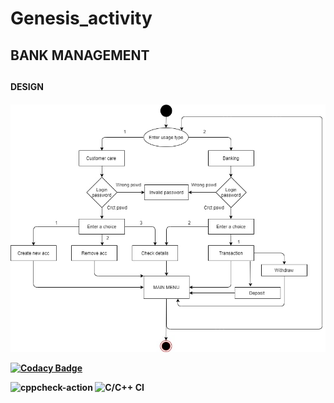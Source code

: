 # Genesis_activity

<h2>BANK MANAGEMENT<h2>




<h4>DESIGN<h4>
  
![](images/flowchartbnkmngmt.jpg)
 

  
[![Codacy Badge](https://api.codacy.com/project/badge/Grade/e10197ec3bf244cab2afa54a15725295)](https://app.codacy.com/manual/yashwanth.penugonda/Genesis_activity?utm_source=github.com&utm_medium=referral&utm_content=99002448/Genesis_activity&utm_campaign=Badge_Grade_Settings)

![cppcheck-action](https://github.com/99002448/Genesis_activity/workflows/cppcheck-action/badge.svg)
![C/C++ CI](https://github.com/99002448/Genesis_activity/workflows/C/C++%20CI/badge.svg)

